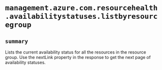 # `management.azure.com.resourcehealth.availabilitystatuses.listbyresourcegroup`

## `summary`
Lists the current availability status for all the resources in the resource group. Use the nextLink property in the response to get the next page of availability statuses.


